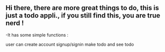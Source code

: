 ## Hi there, there are more great things to do, this is just a todo appli., if you  still find this, you are true nerd !


-It has some simple functions :

user can create account
signup/signin
make todo and see todo
